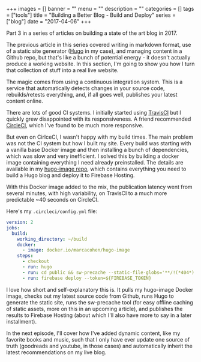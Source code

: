 +++
images = []
banner = ""
menu = ""
description = ""
categories = []
tags = ["tools"]
title = "Building a Better Blog - Build and Deploy"
series = ["blog"]
date = "2017-04-06"
+++

Part 3 in a series of articles on building a state of the art blog in 2017.<!--more-->

The previous article in this series covered writing
in markdown format, use of a static site generator
([Hugo](http://gohugo.io) in my case), and managing content
in a Github repo, but that's like a bunch of potential energy -
it doesn't actually produce a working website.
In this section, I'm going to show you how I turn that collection
of stuff into a real live website.

The magic comes from using a continuous integration system. This is a
service that automatically detects changes in your source code,
rebuilds/retests everything, and, if all goes well, publishes your
latest content online.

There are lots of good CI systems. I initially started
using [TravisCI](https://travis-ci.org/) but I quickly grew disappointed with
its responsiveness. A friend recommended [CircleCI](https://circleci.com/dashboard),
which I've found to be much more responsive. 

But even on CirlceCI, I wasn't happy with my build times. The main problem
was not the CI system but how I built my site. Every build was starting with
a vanilla base Docker image and then installing a bunch of dependencies, which
was slow and very inefficient. I solved this by building a docker image
containing everything I need already preinstalled. The details are available
in my [hugo-image repo](https://github.com/marcacohen/hugo-image), which contains
everything you need to build a Hugo blog and deploy it to Firebase Hosting.


With this Docker image added to the mix, the publication latency
went from several minutes, with high variability, on TravisCI
to a much more predictable ~40 seconds on CircleCI.

Here's my `.circleci/config.yml` file:

```yaml
version: 2
jobs:
  build:
    working_directory: ~/build
    docker:
      - image: docker.io/marcacohen/hugo-image
    steps:
      - checkout
      - run: hugo
      - run: cd public && sw-precache --static-file-globs='**/!(*404*)'
      - run: firebase deploy --token=${FIREBASE_TOKEN}
```

I love how short and self-explanatory this is. It pulls my hugo-image Docker image, 
checks out my latest source code from Github, runs Hugo to generate the static site,
runs the sw-precache tool (for easy offline caching of static assets,
more on this in an upcoming article), and publishes the results to Firebase Hosting
(about which I'll also have more to say in a later installment).

In the next episode, I'll cover how I've added dynamic content, like my favorite books and
music, such that I only have ever update one source of truth (goodreads and youtube, in those
cases) and automatically inherit the latest recommendations on my live blog.